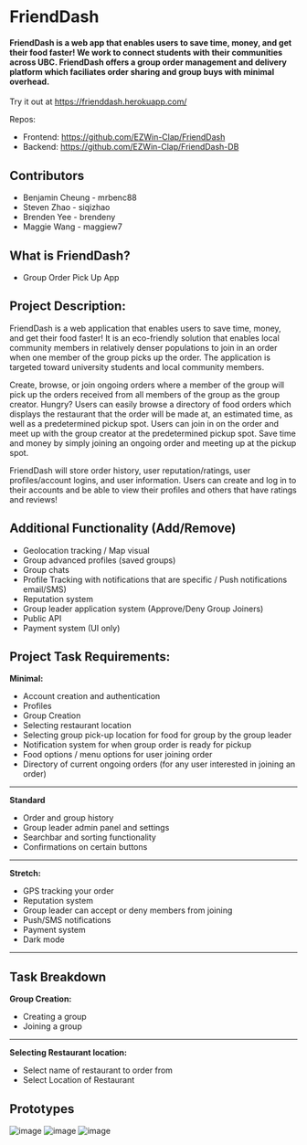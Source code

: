 # FriendDash

#### FriendDash is a web app that enables users to save time, money, and get their food faster! We work to connect students with their communities across UBC. FriendDash offers a group order management and delivery platform which faciliates order sharing and group buys with minimal overhead.  

Try it out at https://frienddash.herokuapp.com/

Repos:

- Frontend: https://github.com/EZWin-Clap/FriendDash
- Backend: https://github.com/EZWin-Clap/FriendDash-DB

## Contributors

- Benjamin Cheung - mrbenc88
- Steven Zhao - siqizhao
- Brenden Yee - brendeny
- Maggie Wang - maggiew7

## What is FriendDash?

- Group Order Pick Up App

## Project Description:

FriendDash is a web application that enables users to save time, money, and get their food faster! It is an eco-friendly solution that enables local community members in relatively denser populations to join in an order when one member of the group picks up the order. The application is targeted toward university students and local community members.

Create, browse, or join ongoing orders where a member of the group will pick up the orders received from all members of the group as the group creator. Hungry? Users can easily browse a directory of food orders which displays the restaurant that the order will be made at, an estimated time, as well as a predetermined pickup spot. Users can join in on the order and meet up with the group creator at the predetermined pickup spot. Save time and money by simply joining an ongoing order and meeting up at the pickup spot.

FriendDash will store order history, user reputation/ratings, user profiles/account logins, and user information. Users can create and log in to their accounts and be able to view their profiles and others that have ratings and reviews!

## Additional Functionality (Add/Remove)

- Geolocation tracking / Map visual
- Group advanced profiles (saved groups)
- Group chats
- Profile Tracking with notifications that are specific / Push notifications email/SMS)
- Reputation system
- Group leader application system (Approve/Deny Group Joiners)
- Public API
- Payment system (UI only)

## Project Task Requirements:

**Minimal:**

- Account creation and authentication
- Profiles
- Group Creation
- Selecting restaurant location
- Selecting group pick-up location for food for group by the group leader
- Notification system for when group order is ready for pickup
- Food options / menu options for user joining order
- Directory of current ongoing orders (for any user interested in joining an order)

---

**Standard**

- Order and group history
- Group leader admin panel and settings
- Searchbar and sorting functionality
- Confirmations on certain buttons

---

**Stretch:**

- GPS tracking your order
- Reputation system
- Group leader can accept or deny members from joining
- Push/SMS notifications
- Payment system
- Dark mode

---

## Task Breakdown

**Group Creation:**

- Creating a group
- Joining a group

---

**Selecting Restaurant location:**

- Select name of restaurant to order from
- Select Location of Restaurant

## Prototypes

![image](https://user-images.githubusercontent.com/10675973/169760506-dad2a5db-0edd-494e-a857-584b194a0024.png)
![image](https://user-images.githubusercontent.com/10675973/169760533-6821d1e8-e0dd-41eb-9275-23dd4c70bf96.png)
![image](https://user-images.githubusercontent.com/10675973/169760571-8db68076-4807-41b8-ab4f-1c837ba54e2e.png)
